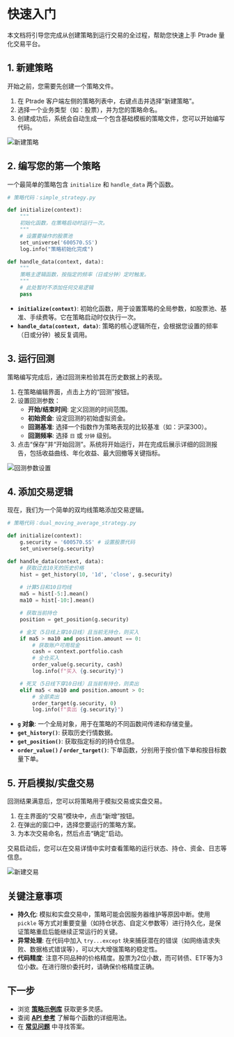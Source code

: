 # 快速入门

本文档将引导您完成从创建策略到运行交易的全过程，帮助您快速上手 Ptrade 量化交易平台。

## 1. 新建策略

开始之前，您需要先创建一个策略文件。

1.  在 Ptrade 客户端左侧的策略列表中，右键点击并选择“新建策略”。
2.  选择一个业务类型（如：股票），并为您的策略命名。
3.  创建成功后，系统会自动生成一个包含基础模板的策略文件，您可以开始编写代码。

![新建策略](https://github.com/ptrade-dev/ptrade-docs/assets/13328734/8a6b443a-e27c-4b9c-8b9a-9e8d1c7f8d6e)

## 2. 编写您的第一个策略

一个最简单的策略包含 `initialize` 和 `handle_data` 两个函数。

```python
# 策略代码：simple_strategy.py

def initialize(context):
    """
    初始化函数，在策略启动时运行一次。
    """
    # 设置要操作的股票池
    set_universe('600570.SS')
    log.info("策略初始化完成")

def handle_data(context, data):
    """
    策略主逻辑函数，按指定的频率（日或分钟）定时触发。
    """
    # 此处暂时不添加任何交易逻辑
    pass
```

-   **`initialize(context)`**: 初始化函数，用于设置策略的全局参数，如股票池、基准、手续费等。它在策略启动时仅执行一次。
-   **`handle_data(context, data)`**: 策略的核心逻辑所在，会根据您设置的频率（日或分钟）被反复调用。

## 3. 运行回测

策略编写完成后，通过回测来检验其在历史数据上的表现。

1.  在策略编辑界面，点击上方的“回测”按钮。
2.  设置回测参数：
    *   **开始/结束时间**: 定义回测的时间范围。
    *   **初始资金**: 设定回测的初始虚拟资金。
    *   **回测基准**: 选择一个指数作为策略表现的比较基准（如：沪深300）。
    *   **回测频率**: 选择 `日` 或 `分钟` 级别。
3.  点击“保存”并“开始回测”。系统将开始运行，并在完成后展示详细的回测报告，包括收益曲线、年化收益、最大回撤等关键指标。

![回测参数设置](https://github.com/ptrade-dev/ptrade-docs/assets/13328734/0e6b3e3f-4b1e-4b9e-8b0a-0e8d1c7f8d6e)

## 4. 添加交易逻辑

现在，我们为一个简单的双均线策略添加交易逻辑。

```python
# 策略代码：dual_moving_average_strategy.py

def initialize(context):
    g.security = '600570.SS' # 设置股票代码
    set_universe(g.security)

def handle_data(context, data):
    # 获取过去10天的历史价格
    hist = get_history(10, '1d', 'close', g.security)
    
    # 计算5日和10日均线
    ma5 = hist[-5:].mean()
    ma10 = hist[-10:].mean()

    # 获取当前持仓
    position = get_position(g.security)

    # 金叉（5日线上穿10日线）且当前无持仓，则买入
    if ma5 > ma10 and position.amount == 0:
        # 获取账户可用现金
        cash = context.portfolio.cash
        # 全仓买入
        order_value(g.security, cash)
        log.info(f"买入 {g.security}")

    # 死叉（5日线下穿10日线）且当前有持仓，则卖出
    elif ma5 < ma10 and position.amount > 0:
        # 全部卖出
        order_target(g.security, 0)
        log.info(f"卖出 {g.security}")
```

-   **`g` 对象**: 一个全局对象，用于在策略的不同函数间传递和存储变量。
-   **`get_history()`**: 获取历史行情数据。
-   **`get_position()`**: 获取指定标的的持仓信息。
-   **`order_value()` / `order_target()`**: 下单函数，分别用于按价值下单和按目标数量下单。

## 5. 开启模拟/实盘交易

回测结果满意后，您可以将策略用于模拟交易或实盘交易。

1.  在主界面的“交易”模块中，点击“新增”按钮。
2.  在弹出的窗口中，选择您要运行的策略方案。
3.  为本次交易命名，然后点击“确定”启动。

交易启动后，您可以在交易详情中实时查看策略的运行状态、持仓、资金、日志等信息。

![新建交易](https://github.com/ptrade-dev/ptrade-docs/assets/13328734/8a6b443a-e27c-4b9c-8b9a-9e8d1c7f8d6e)

## 关键注意事项

-   **持久化**: 模拟和实盘交易中，策略可能会因服务器维护等原因中断。使用 `pickle` 等方式对重要变量（如持仓状态、自定义参数等）进行持久化，是保证策略重启后能继续正常运行的关键。
-   **异常处理**: 在代码中加入 `try...except` 块来捕获潜在的错误（如网络请求失败、数据格式错误等），可以大大增强策略的稳定性。
-   **代码精度**: 注意不同品种的价格精度。股票为2位小数，而可转债、ETF等为3位小数。在进行限价委托时，请确保价格精度正确。

## 下一步

-   浏览 **[策略示例库](examples.md)** 获取更多灵感。
-   查阅 **[API 参考](../api-reference/)** 了解每个函数的详细用法。
-   在 **[常见问题](../advanced/faq.md)** 中寻找答案。
